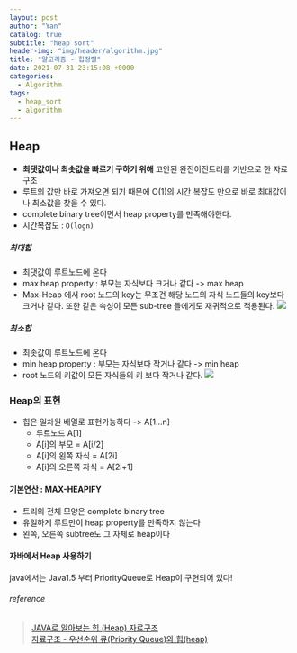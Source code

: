 ```yaml
---
layout: post
author: "Yan"
catalog: true
subtitle: "heap sort"
header-img: "img/header/algorithm.jpg"
title: "알고리즘 - 힙정렬"
date: 2021-07-31 23:15:08 +0000
categories:
  - Algorithm
tags:
  - heap_sort
  - algorithm
---
```


## Heap

- **최댓값이나 최솟값을 빠르기 구하기 위해** 고안된 완전이진트리를 기반으로 한 자료구조
- 루트의 값만 바로 가져오면 되기 때문에 O(1)의 시간 복잡도 만으로 바로 최대값이나 최소값을 찾을 수 있다.
- complete binary tree이면서 heap property를 만족해야한다. 
- 시간복잡도 : `O(logn)`

##### 최대힙
- 최댓값이 루트노드에 온다
- max heap property : 부모는 자식보다 크거나 같다 -> max heap
- Max-Heap 에서 root 노드의 key는 무조건 해당 노드의 자식 노드들의 key보다 크거나 같다. 또한 같은 속성이 모든 sub-tree 들에게도 재귀적으로 적용된다.
![](https://i.imgur.com/oP565GF.png)


##### 최소힙
- 최솟값이 루트노드에 온다
- min heap property : 부모는 자식보다 작거나 같다 -> min heap
- root 노드의 키값이 모든 자식들의 키 보다 작거나 같다.
![](https://i.imgur.com/lvXIQ8L.png)


### Heap의 표현

- 힙은 일차원 배열로 표현가능하다 -> A[1...n]
    - 루트노드 A[1]
    - A[i]의 부모 = A[i/2]
    - A[i]의 왼쪽 자식 = A[2i]
    - A[i]의 오른쪽 자식 = A[2i+1]

#### 기본연산 : MAX-HEAPIFY

- 트리의 전체 모양은 complete binary tree
- 유일하게 루트만이 heap property를 만족하지 않는다
- 왼쪽, 오른쪽 subtree도 그 자체로 heap이다

#### 자바에서 Heap 사용하기

java에서는 Java1.5 부터 PriorityQueue로 Heap이 구현되어 있다!


###### reference
> [JAVA로 알아보는 힙 (Heap) 자료구조](https://shanepark.tistory.com/261)  
> [자료구조 - 우선순위 큐(Priority Queue)와 힙(heap)](https://chanhuiseok.github.io/posts/ds-4/)